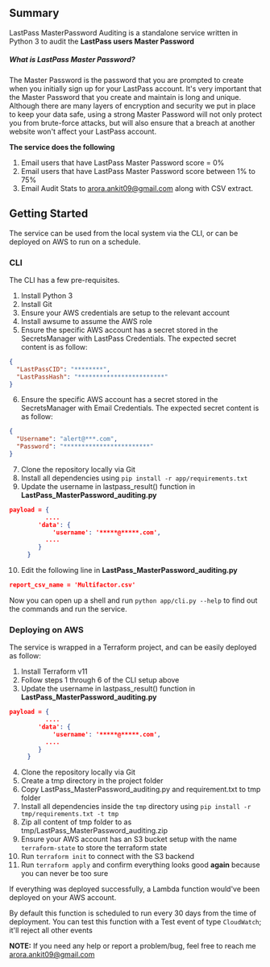 
## Summary
LastPass MasterPassword Auditing is a standalone service written in Python 3 to audit the **LastPass users Master Password** 

##### What is LastPass Master Password?
The Master Password is the password that you are prompted to create when you initially sign up for your LastPass account. It's very important that the Master Password that you create and maintain is long and unique. Although there are many layers of encryption and security we put in place to keep your data safe, using a strong Master Password will not only protect you from brute-force attacks, but will also ensure that a breach at another website won't affect your LastPass account.

**The service does the following**
 1. Email users that have LastPass Master Password score = 0%
 2. Email users that have LastPass Master Password score between 1% to 75%
 3. Email Audit Stats to arora.ankit09@gmail.com along with CSV extract.
 
## Getting Started
The service can be used from the local system via the CLI, or can be deployed on AWS to run on a schedule.

### CLI
The CLI has a few pre-requisites.
1. Install Python 3
2. Install Git
3. Ensure your AWS credentials are setup to the relevant account
4. Install awsume to assume the AWS role
5. Ensure the specific AWS account has a secret stored in the SecretsManager with LastPass Credentials. The expected secret content is as follow:
```json
{
  "LastPassCID": "********",
  "LastPassHash": "************************"
}
```
6. Ensure the specific AWS account has a secret stored in the SecretsManager with Email Credentials. The expected secret content is as follow:
```json
{
  "Username": "alert@***.com",
  "Password": "************************"
}
```
7. Clone the repository locally via Git
8. Install all dependencies using `pip install -r app/requirements.txt` 
9. Update the username in lastpass_result() function in **LastPass_MasterPassword_auditing.py**
```json
payload = {
          ....
        'data': {
            'username': '*****@*****.com',
          ....
        }
     }
```
10. Edit the following line in **LastPass_MasterPassword_auditing.py**
```json
report_csv_name = 'Multifactor.csv'
```

Now you can open up a shell and run `python app/cli.py --help` to find out the commands and run the service.

### Deploying on AWS
The service is wrapped in a Terraform project, and can be easily deployed as follow:
1. Install Terraform v11
2. Follow steps 1 through 6 of the CLI setup above
3. Update the username in lastpass_result() function in **LastPass_MasterPassword_auditing.py**
```json
payload = {
          ....
        'data': {
            'username': '*****@*****.com',
          ....
        }
     }
```
4. Clone the repository locally via Git
5. Create a tmp directory in the project folder
6. Copy LastPass_MasterPassword_auditing.py and requirement.txt to tmp folder
7. Install all dependencies inside the `tmp` directory using `pip install -r tmp/requirements.txt -t tmp`
8. Zip all content of tmp folder to as tmp/LastPass_MasterPassword_auditing.zip
9. Ensure your AWS account has an S3 bucket setup with the name `terraform-state` to store the terraform state
10. Run `terraform init` to connect with the S3 backend
11. Run `terraform apply` and confirm everything looks good **again** because you can never be too sure

If everything was deployed successfully, a Lambda function would've been deployed on your AWS account. 

By default this function is scheduled to run every 30 days from the time of deployment. You can test this function with a Test event of type `CloudWatch`; it'll reject all other events

**NOTE:** If you need any help or report a problem/bug, feel free to reach me arora.ankit09@gmail.com

